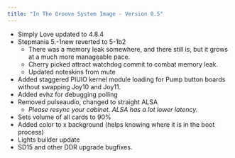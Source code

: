 ```yaml
---
title: "In The Groove System Image - Version 0.5"
---
```


- Simply Love updated to 4.8.4
- Stepmania 5.-1new reverted to 5-1b2
    - There was a memory leak somewhere, and there still is, but it grows at a much more manageable pace.
    - Cherry picked attract watchdog commit to combat memory leak.
    - Updated noteskins from mute
- Added staggered PIUIO kernel module loading for Pump button boards without swapping Joy10 and Joy11.
- Added evhz for debugging polling
- Removed pulseaudio, changed to straight ALSA
    - *Please resync your cabinet. ALSA has a lot lower latency.*
- Sets volume of all cards to 90%
- Added color to x background (helps knowing where it is in the boot process)
- Lights builder update 
- SD15 and other DDR upgrade bugfixes.

